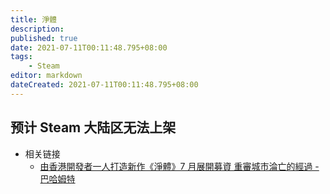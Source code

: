 ```yaml
---
title: 淨體
description:
published: true
date: 2021-07-11T00:11:48.795+08:00
tags:
    - Steam
editor: markdown
dateCreated: 2021-07-11T00:11:48.795+08:00
---
```


## 预计 Steam 大陆区无法上架

+ 相关链接
    + [由香港開發者一人打造新作《淨體》7 月展開募資 重審城市淪亡的經過 - 巴哈姆特](https://web.archive.org/web/20210629030347/https://gnn.gamer.com.tw/detail.php?sn=217220)
